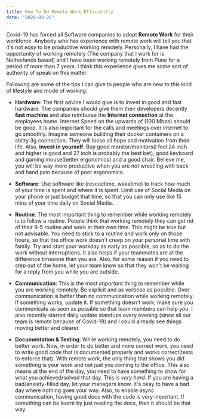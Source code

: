 ```yaml
---
title: How To Do Remote Work Efficiently
date: "2020-03-26"
---
```


Covid-19 has forced all Software companies to adopt **Remote Work** for their workforce.
Anybody who has experience with remote work will tell you that it's not _easy_ to be productive working remotely. Personally, I have had the opportunity of working remotely (The company that I work for is Netherlands based) and I have been working remotely from Pune for a period of more than 7 years. I think this experience gives me some sort of authority of speak on this matter.

Following are some of the tips I can give to people who are new to this kind of lifestyle and mode of working:


- **Hardware**: The first advice I would give is to invest in good and fast hardware. The companies should give them their developers decently **fast machine** and also reimburse the **Internet connection** at the employees home. Internet Speed on the upwards of (100 Mbps) should be good. It is also important for the calls and meetings over internet to go smoothly. 
Imagine someone building their docker containers on a shitty 3g connection. They will loose all hope and motivation from their life.  Also, **invest in yourself**. Buy good monitor/monitors(I feel 24 inch and higher is good and 27 inch is probably the best bet), good keyboard and gaming mouse(better ergonomics) and a good chair. Believe me, you will be way more productive when you are not wrestling with back and hand pain because of poor ergonomics.

- **Software**: Use software like (rescuetime, wakatime) to track how much of your time is spent and where it is spent.
Limit use of Social Media on your phone or just budget that time, so that you can only use like 15 mins of your time daily on Social Media.

- **Routine**: The most important thing to remember while working remotely is to follow a routine. People think that working remotely they can get rid of their 9-5 routine and work at their own time. This might be true but not advisable. You need to stick to a routine and work only on those hours, so that the office work doesn't creep on your personal time with family. Try and start your workday as early as possible, so as to do the work without interruptions. It also helps if your teammates are at the difference timezone than you are. Also, for some reason if you need to step out of the home, let your team know so that they won't be waiting for a reply from you while you are outside.

- **Communication**: This is the most *important* thing to remember while you are working remotely. Be explicit and as verbose as possible. Over communication is better than no communication while working remotely. If something works, update it. If something doesn't work, make sure you communicate as soon as possible so that team members can help you. 
I also recently started daily update standups every evening (since all our team is remote because of Covid-19) and I could already see things moving better and clearer.

-  **Documentation & Testing**:  While working remotely, you need to do better work. Now, in order to do better and more correct work, you need to write good code that is documented properly and works correct(tests to enforce that). With remote work, the only thing that shows you did something is your work and not just you coming to the office. This also means at the end of the day, you need to have something to show for what you achieved/solved that day. This is *very hard*. If you are having a bad/anxiety-filled day, let your managers know. It's okay to have a bad day where nothing goes your way. Also, to enable async communication, having good docs with the code is very important. If something can be learnt by just reading the docs, then it should be that way.
